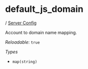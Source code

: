 # default_js_domain

/ [Server Config](/ref/config/index.md) 

Account to domain name mapping.

*Reloadable*: `true`

*Types*

- `map(string)`



